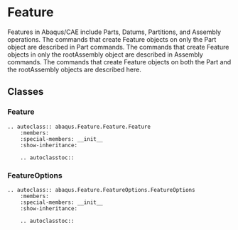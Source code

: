 # Feature

Features in Abaqus/CAE include Parts, Datums, Partitions, and Assembly operations. The commands that create Feature objects on only the Part object are described in Part commands. The commands that create Feature objects in only the rootAssembly object are described in Assembly commands. The commands that create Feature objects on both the Part and the rootAssembly objects are described here.

## Classes

### Feature

```{eval-rst}
.. autoclass:: abaqus.Feature.Feature.Feature
    :members:
    :special-members: __init__
    :show-inheritance:

    .. autoclasstoc::
```

### FeatureOptions

```{eval-rst}
.. autoclass:: abaqus.Feature.FeatureOptions.FeatureOptions
    :members:
    :special-members: __init__
    :show-inheritance:

    .. autoclasstoc::
```
